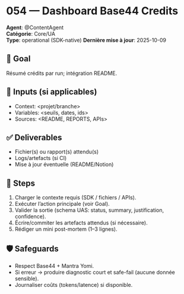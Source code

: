# 054 — Dashboard Base44 Credits
**Agent**: @ContentAgent  
**Catégorie**: Core/UA  
**Type**: operational  (SDK-native)
**Dernière mise à jour**: 2025-10-09

## 🎯 Goal
Résumé crédits par run; intégration README.

## 🧩 Inputs (si applicables)
- Context: <projet/branche>
- Variables: <seuils, dates, ids>
- Sources: <README, REPORTS, APIs>

## ✅ Deliverables
- Fichier(s) ou rapport(s) attendu(s)
- Logs/artefacts (si CI)
- Mise à jour éventuelle (README/Notion)

## 🔧 Steps
1) Charger le contexte requis (SDK / fichiers / APIs).  
2) Exécuter l’action principale (voir Goal).  
3) Valider la sortie (schema UAS: status, summary, justification, confidence).  
4) Écrire/commiter les artefacts attendus (si nécessaire).  
5) Rédiger un mini post-mortem (1–3 lignes).

## 🛡️ Safeguards
- Respect Base44 + Mantra Yomi.  
- Si erreur → produire diagnostic court et safe-fail (aucune donnée sensible).  
- Journaliser coûts (tokens/latence) si disponible.
